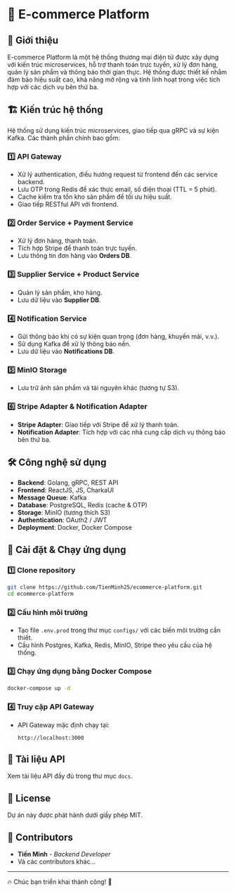 # 🛒 E-commerce Platform

## 📌 Giới thiệu
E-commerce Platform là một hệ thống thương mại điện tử được xây dựng với kiến trúc microservices, hỗ trợ thanh toán trực tuyến, xử lý đơn hàng, quản lý sản phẩm và thông báo thời gian thực. Hệ thống được thiết kế nhằm đảm bảo hiệu suất cao, khả năng mở rộng và tính linh hoạt trong việc tích hợp với các dịch vụ bên thứ ba.

## 🏗 Kiến trúc hệ thống
Hệ thống sử dụng kiến trúc microservices, giao tiếp qua gRPC và sự kiện Kafka. Các thành phần chính bao gồm:

### 1️⃣ **API Gateway**
- Xử lý authentication, điều hướng request từ frontend đến các service backend.
- Lưu OTP trong Redis để xác thực email, số điện thoại (TTL = 5 phút).
- Cache kiểm tra tồn kho sản phẩm để tối ưu hiệu suất.
- Giao tiếp RESTful API với frontend.

### 2️⃣ **Order Service + Payment Service**
- Xử lý đơn hàng, thanh toán.
- Tích hợp Stripe để thanh toán trực tuyến.
- Lưu thông tin đơn hàng vào **Orders DB**.

### 3️⃣ **Supplier Service + Product Service**
- Quản lý sản phẩm, kho hàng.
- Lưu dữ liệu vào **Supplier DB**.

### 4️⃣ **Notification Service**
- Gửi thông báo khi có sự kiện quan trọng (đơn hàng, khuyến mãi, v.v.).
- Sử dụng Kafka để xử lý thông báo nền.
- Lưu dữ liệu vào **Notifications DB**.

### 5️⃣ **MinIO Storage**
- Lưu trữ ảnh sản phẩm và tài nguyên khác (tương tự S3).

### 6️⃣ **Stripe Adapter & Notification Adapter**
- **Stripe Adapter**: Giao tiếp với Stripe để xử lý thanh toán.
- **Notification Adapter**: Tích hợp với các nhà cung cấp dịch vụ thông báo bên thứ ba.

## 🛠 Công nghệ sử dụng
- **Backend**: Golang, gRPC, REST API
- **Frontend**: ReactJS, JS, CharkaUI
- **Message Queue**: Kafka
- **Database**: PostgreSQL, Redis (cache & OTP)
- **Storage**: MinIO (tương thích S3)
- **Authentication**: OAuth2 / JWT
- **Deployment**: Docker, Docker Compose

## 🔧 Cài đặt & Chạy ứng dụng

### 1️⃣ Clone repository
```bash
git clone https://github.com/TienMinh25/ecommerce-platform.git
cd ecommerce-platform
```

### 2️⃣ Cấu hình môi trường
- Tạo file `.env.prod` trong thư mục `configs/` với các biến môi trường cần thiết.
- Cấu hình Postgres, Kafka, Redis, MinIO, Stripe theo yêu cầu của hệ thống.

### 3️⃣ Chạy ứng dụng bằng Docker Compose
```bash
docker-compose up -d
```

### 4️⃣ Truy cập API Gateway
- API Gateway mặc định chạy tại:
  ```
  http://localhost:3000
  ```

## 📄 Tài liệu API
Xem tài liệu API đầy đủ trong thư mục `docs`.

## 📝 License
Dự án này được phát hành dưới giấy phép MIT.

## 🚀 Contributors
- **Tiến Minh** - *Backend Developer*
- Và các contributors khác...

---  
🔥 Chúc bạn triển khai thành công! 🚀